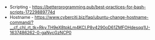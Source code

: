 
- Scripting - https://betterprogramming.pub/best-practices-for-bash-scripts-17229889774d
- Hostname - https://www.cyberciti.biz/faq/ubuntu-change-hostname-command/?__cf_chl_rt_tk=Rky.TH9eX8tpkLm4KCI.P8v4290oD61ZMFOHdesqq1U-1637486262-0-gaNycGzNCP0
